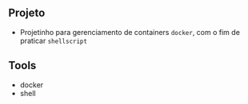 ## Projeto
- Projetinho para gerenciamento de containers `docker`, com o fim de praticar `shellscript` 

## Tools
- docker
- shell

